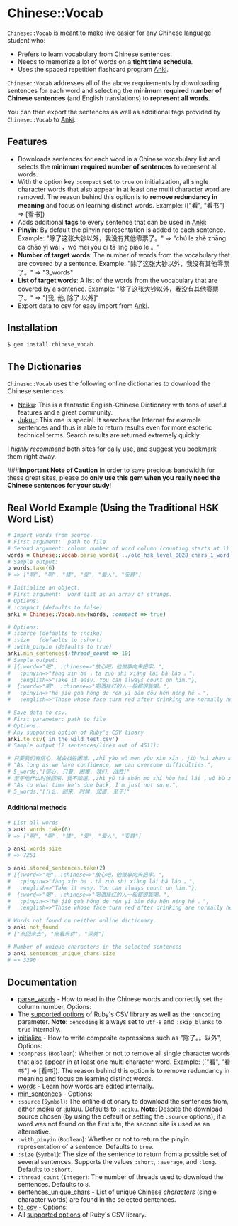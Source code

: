 # Chinese::Vocab

`Chinese::Vocab` is meant to make live easier for any Chinese language student who:

* Prefers to learn vocabulary from Chinese sentences.
* Needs to memorize a lot of words on a __tight time schedule__.
* Uses the spaced repetition flashcard program [Anki](http://ankisrs.net/).

`Chinese::Vocab` addresses all of the above requirements by downloading sentences for each word and selecting the __minimum required number of Chinese sentences__ (and English translations) to __represent all words__.

You can then export the sentences as well as additional tags provided by `Chinese::Vocab` to [Anki](http://ankisrs.net/).


## Features

* Downloads sentences for each word in a Chinese vocabulary list and selects the __minimum required number of sentences__ to represent all words.
* With the option key `:compact` set to `true` on initialization, all single character words that also appear in at least one multi character word are removed. The reason behind this option is to __remove redundancy in meaning__ and focus on learning distinct words. Example: (["看", "看书"] => [看书])
* Adds additional __tags__ to every sentence that can be used in [Anki](http://ankisrs.net/):
 * __Pinyin__: By default the pinyin representation is added to each sentence. Example: "除了这张大钞以外，我没有其他零票了。" => "chú le zhè zhāng dà chāo yĭ wài ，wŏ méi yŏu qí tā líng piào le 。"
 * __Number of target words__: The number of words from the vocabulary that are covered by a sentence. Example: "除了这张大钞以外，我没有其他零票了。" => "3_words"
 * __List of target words__: A list of the words from the vocabulary that are covered by a sentence. Example: "除了这张大钞以外，我没有其他零票了。" => "[我, 他, 除了 以外]"
* Export data to csv for easy import from [Anki](http://ankisrs.net/).


## Installation

```` bash
$ gem install chinese_vocab
````

## The Dictionaries
`Chinese::Vocab` uses the following online dictionaries to download the Chinese sentences:

* [Nciku](http://www.nciku.com/): This is a fantastic English-Chinese Dictionary with tons of useful features and a great community.
* [Jukuu](http://jukuu.com/): This one is special. It searches the Internet for example sentences and thus is able to return results even for more esoteric technical terms. Search results are returned extremely quickly.

I *highly recommend* both sites for daily use, and suggest you bookmark them right away.

###__Important Note of Caution__
In order to save precious bandwidth for these great sites,  please do __only use this gem when you really need the Chinese sentences for your study__!


## Real World Example (Using the Traditional HSK Word List)

```` ruby
# Import words from source.
# First argument:  path to file
# Second argument: column number of word column (counting starts at 1)
words = Chinese::Vocab.parse_words('../old_hsk_level_8828_chars_1_word_edited.csv', 4)
# Sample output:
p words.take(6)
# => ["啊", "啊", "矮", "爱", "爱人", "安静"]

# Initialize an object.
# First argument:  word list as an array of strings.
# Options:
# :compact (defaults to false)
anki = Chinese::Vocab.new(words, :compact => true)

# Options:
# :source (defaults to :nciku)
# :size   (defaults to :short)
# :with_pinyin (defaults to true)
anki.min_sentences(:thread_count => 10)
# Sample output:
# [{:word=>"吧", :chinese=>"放心吧，他做事向来把牢。",
#   :pinyin=>"fàng xīn ba ，tā zuò shì xiàng lái bă láo 。",
#   :english=>"Take it easy. You can always count on him."},
#  {:word=>"喝", :chinese=>"喝酒挂红的人一般都很能喝。",
#   :pinyin=>"hē jiŭ guà hóng de rén yī bān dōu hĕn néng hē 。",
#   :english=>"Those whose face turn red after drinking are normally heavy drinkers."}]

# Save data to csv.
# First parameter: path to file
# Options:
# Any supported option of Ruby's CSV libary
anki.to_csv('in_the_wild_test.csv')
# Sample output (2 sentences/lines out of 4511):

# 只要我们有信心，就会战胜困难。,zhī yào wŏ men yŏu xìn xīn ，jiù huì zhàn shèng kùn nán 。,
# "As long as we have confidence, we can overcome difficulties.",
# 5_words,"[信心, 只要, 困难, 我们, 战胜]"
# 至于他什么时候回来，我不知道。,zhì yú tā shén mo shí hòu huí lái ，wŏ bù zhī dào 。,
# "As to what time he's due back, I'm just not sure.",
# 5_words,"[什么, 回来, 时候, 知道, 至于]"
````

#### Additional methods

```` ruby
# List all words
p anki.words.take(6)
# => ["啊", "啊", "矮", "爱", "爱人", "安静"]

p anki.words.size
# => 7251

p anki.stored_sentences.take(2)
# [{:word=>"吧", :chinese=>"放心吧，他做事向来把牢。",
#   :pinyin=>"fàng xīn ba ，tā zuò shì xiàng lái bă láo 。",
#   :english=>"Take it easy. You can always count on him."},
#  {:word=>"喝", :chinese=>"喝酒挂红的人一般都很能喝。",
#   :pinyin=>"hē jiŭ guà hóng de rén yī bān dōu hĕn néng hē 。",
#   :english=>"Those whose face turn red after drinking are normally heavy drinkers."}]

# Words not found on neither online dictionary.
p anki.not_found
# ["来回来去", "来看来讲", "深美"]

# Number of unique characters in the selected sentences
p anki.sentences_unique_chars.size
# => 3290
````


## Documentation
* [parse_words](http://rubydoc.info/github/bytesource/chinese_vocab/master/Chinese/Vocab.parse_words) - How to read in the Chinese words and correctly set the column number, Options:
 * The [supported options](http://ruby-doc.org/stdlib-1.9.3/libdoc/csv/rdoc/CSV.html#method-c-new) of Ruby's CSV library as well as the `:encoding` parameter. __Note__: `:encoding` is always set to `utf-8` and `:skip_blanks` to `true` internally.
* [initialize](http://rubydoc.info/github/bytesource/chinese_vocab/master/Chinese/Vocab:initialize) - How to write composite expressions such as "除了。。以外", Options:
 * `:compress` (`Boolean`): Whether or not to remove all single character words that
also appear in at least one multi character word. Example: (["看", "看书"] => [看书]). The reason behind this option is to remove redundancy in meaning and focus on learning distinct words.
* [words](http://rubydoc.info/github/bytesource/chinese_vocab/master/Chinese/Vocab:words) - Learn how words are edited internally.
* [min_sentences](http://rubydoc.info/github/bytesource/chinese_vocab/master/Chinese/Vocab:min_sentences) - Options:
 * `:source` (`Symbol`): The online dictionary to download the sentences from, either [:nciku](http://www.nciku.com) or [:jukuu](http://www.jukuu.com). Defaults to `:nciku`. __Note__: Despite the download source chosen (by using the default or setting the `:source` options), if a word was not found on the first site, the second site is used as an alternative.
 *  `:with_pinyin` (`Boolean`): Whether or not to return the pinyin representation of a sentence. Defaults to `true`.
 *  `:size` (`Symbol`): The size of the sentence to return from a possible set of several sentences. Supports the values `:short`, `:average`, and `:long`. Defaults to `:short`.
 * `:thread_count` (`Integer`): The number of threads used to download the sentences. Defaults to `8`.
* [sentences_unique_chars](http://rubydoc.info/github/bytesource/chinese_vocab/master/Chinese/Vocab:sentences_unique_chars) - List of unique Chinese *characters* (single character words) are found in the selected sentences.
* [to_csv](http://rubydoc.info/github/bytesource/chinese_vocab/master/Chinese/Vocab:to_csv) - Options:
 * All [supported options](http://ruby-doc.org/stdlib-1.9.3/libdoc/csv/rdoc/CSV.html#method-c-new) of Ruby's CSV library.




